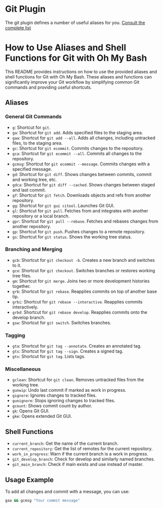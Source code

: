 # Git Plugin

The git plugin defines a number of useful aliases for you. [Consult the complete list](git.plugin.sh#L34)


# How to Use Aliases and Shell Functions for Git with Oh My Bash

This README provides instructions on how to use the provided aliases and shell functions for Git with Oh My Bash. These aliases and functions can significantly improve your Git workflow by simplifying common Git commands and providing useful shortcuts.

## Aliases

### General Git Commands

- `g`: Shortcut for `git`.
- `ga`: Shortcut for `git add`. Adds specified files to the staging area.
- `gaa`: Shortcut for `git add --all`. Adds all changes, including untracked files, to the staging area.
- `gc`: Shortcut for `git ecommit`. Commits changes to the repository.
- `gca`: Shortcut for `git ecommit --all`. Commits all changes to the repository.
- `gcmsg`: Shortcut for `git ecommit --message`. Commits changes with a specified message.
- `gd`: Shortcut for `git diff`. Shows changes between commits, commit and working tree, etc.
- `gdca`: Shortcut for `git diff --cached`. Shows changes between staged and last commit.
- `gf`: Shortcut for `git fetch`. Downloads objects and refs from another repository.
- `gg`: Shortcut for `git gui citool`. Launches Git GUI.
- `gl`: Shortcut for `git pull`. Fetches from and integrates with another repository or a local branch.
- `gpr`: Shortcut for `git pull --rebase`. Fetches and rebases changes from another repository.
- `gp`: Shortcut for `git push`. Pushes changes to a remote repository.
- `gs`: Shortcut for `git status`. Shows the working tree status.

### Branching and Merging

- `gcb`: Shortcut for `git checkout -b`. Creates a new branch and switches to it.
- `gco`: Shortcut for `git checkout`. Switches branches or restores working tree files.
- `gm`: Shortcut for `git merge`. Joins two or more development histories together.
- `grb`: Shortcut for `git rebase`. Reapplies commits on top of another base tip.
- `grbi`: Shortcut for `git rebase --interactive`. Reapplies commits interactively.
- `grbd`: Shortcut for `git rebase develop`. Reapplies commits onto the develop branch.
- `gsw`: Shortcut for `git switch`. Switches branches.

### Tagging

- `gta`: Shortcut for `git tag --annotate`. Creates an annotated tag.
- `gts`: Shortcut for `git tag --sign`. Creates a signed tag.
- `gtv`: Shortcut for `git tag`. Lists tags.

### Miscellaneous

- `gclean`: Shortcut for `git clean`. Removes untracked files from the working tree.
- `gunwip`: Undo last commit if marked as work in progress.
- `gignore`: Ignores changes to tracked files.
- `gunignore`: Stops ignoring changes to tracked files.
- `gcount`: Shows commit count by author.
- `gk`: Opens Git GUI.
- `gke`: Opens extended Git GUI.

## Shell Functions

- `current_branch`: Get the name of the current branch.
- `current_repository`: Get the list of remotes for the current repository.
- `work_in_progress`: Warn if the current branch is a work in progress.
- `git_develop_branch`: Check for develop and similarly named branches.
- `git_main_branch`: Check if main exists and use instead of master.

## Usage Example

To add all changes and commit with a message, you can use:

```bash
gaa && gcmsg "Your commit message"
```
